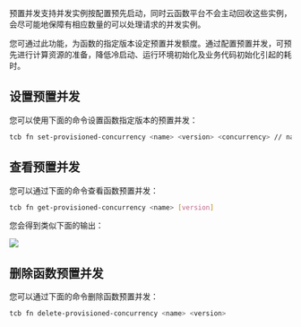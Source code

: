 预置并发支持并发实例按配置预先启动，同时云函数平台不会主动回收这些实例，会尽可能地保障有相应数量的可以处理请求的并发实例。

您可通过此功能，为函数的指定版本设定预置并发额度。通过配置预置并发，可预先进行计算资源的准备，降低冷启动、运行环境初始化及业务代码初始化引起的耗时。

## 设置预置并发

您可以使用下面的命令设置函数指定版本的预置并发：

```sh
tcb fn set-provisioned-concurrency <name> <version> <concurrency> // name 函数名，version 函数版本，concurrency 预置并发数
```

## 查看预置并发

您可以通过下面的命令查看函数预置并发：

```sh
tcb fn get-provisioned-concurrency <name> [version]
```

您会得到类似下面的输出：

![](https://qcloudimg.tencent-cloud.cn/raw/4976ea5cf25c5b28bebbd0262c88f407.png)

## 删除函数预置并发

您可以通过下面的命令删除函数预置并发：

```sh
tcb fn delete-provisioned-concurrency <name> <version>
```

